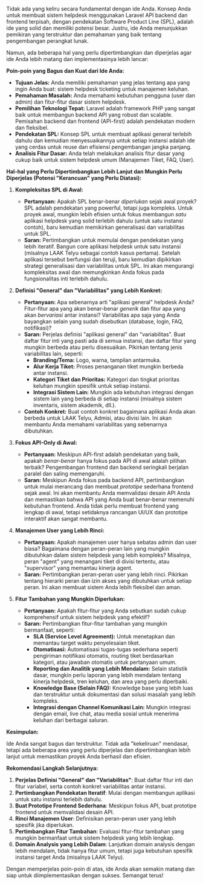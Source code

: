 Tidak ada yang keliru secara fundamental dengan ide Anda. Konsep Anda untuk membuat sistem helpdesk menggunakan Laravel API backend dan frontend terpisah, dengan pendekatan Software Product Line (SPL), adalah ide yang solid dan memiliki potensi besar.  Justru, ide Anda menunjukkan pemikiran yang terstruktur dan pemahaman yang baik tentang pengembangan perangkat lunak.

Namun, ada beberapa hal yang perlu dipertimbangkan dan diperjelas agar ide Anda lebih matang dan implementasinya lebih lancar:

**Poin-poin yang Bagus dan Kuat dari Ide Anda:**

* **Tujuan Jelas:** Anda memiliki pemahaman yang jelas tentang apa yang ingin Anda buat: sistem helpdesk ticketing untuk manajemen keluhan.
* **Pemahaman Masalah:** Anda memahami kebutuhan pengguna (user dan admin) dan fitur-fitur dasar sistem helpdesk.
* **Pemilihan Teknologi Tepat:** Laravel adalah framework PHP yang sangat baik untuk membangun backend API yang robust dan scalable. Pemisahan backend dan frontend (API-first) adalah pendekatan modern dan fleksibel.
* **Pendekatan SPL:** Konsep SPL untuk membuat aplikasi general terlebih dahulu dan kemudian menyesuaikannya untuk setiap instansi adalah ide yang cerdas untuk reuse dan efisiensi pengembangan jangka panjang.
* **Analisis Fitur Dasar:** Anda telah melakukan analisis fitur dasar yang cukup baik untuk sistem helpdesk umum (Manajemen Tiket, FAQ, User).

**Hal-hal yang Perlu Dipertimbangkan Lebih Lanjut dan Mungkin Perlu Diperjelas (Potensi "Kerancuan" yang Perlu Diatasi):**

1. **Kompleksitas SPL di Awal:**
   * **Pertanyaan:** Apakah SPL benar-benar *diperlukan* sejak awal proyek?  SPL adalah pendekatan yang powerful, tetapi juga kompleks.  Untuk proyek awal, mungkin lebih efisien untuk fokus membangun *satu* aplikasi helpdesk yang solid terlebih dahulu (untuk satu instansi contoh), baru kemudian memikirkan generalisasi dan variabilitas untuk SPL.
   * **Saran:** Pertimbangkan untuk memulai dengan pendekatan yang lebih iteratif. Bangun core aplikasi helpdesk untuk satu instansi (misalnya LAAK Telyu sebagai contoh kasus pertama).  Setelah aplikasi tersebut berfungsi dan teruji, baru kemudian dipikirkan strategi generalisasi dan variabilitas untuk SPL.  Ini akan mengurangi kompleksitas awal dan memungkinkan Anda fokus pada fungsionalitas inti terlebih dahulu.

2. **Definisi "General" dan "Variabilitas" yang Lebih Konkret:**
   * **Pertanyaan:** Apa sebenarnya arti "aplikasi general" helpdesk Anda? Fitur-fitur apa yang akan benar-benar *generik* dan fitur apa yang akan *bervariasi* antar instansi?  Variabilitas apa saja yang Anda bayangkan selain yang sudah disebutkan (database, login, FAQ, notifikasi)?
   * **Saran:**  Perjelas definisi "aplikasi general" dan "variabilitas". Buat daftar fitur inti yang pasti ada di semua instansi, dan daftar fitur yang mungkin berbeda atau perlu disesuaikan.  Pikirkan tentang jenis variabilitas lain, seperti:
      * **Branding/Tema:** Logo, warna, tampilan antarmuka.
      * **Alur Kerja Tiket:** Proses penanganan tiket mungkin berbeda antar instansi.
      * **Kategori Tiket dan Prioritas:**  Kategori dan tingkat prioritas keluhan mungkin spesifik untuk setiap instansi.
      * **Integrasi Sistem Lain:**  Mungkin ada kebutuhan integrasi dengan sistem lain yang berbeda di setiap instansi (misalnya sistem inventaris, sistem akademik, dll.).
   * **Contoh Konkret:** Buat contoh konkret bagaimana aplikasi Anda akan berbeda untuk LAAK Telyu, Admisi, atau divisi lain. Ini akan membantu Anda memahami variabilitas yang sebenarnya dibutuhkan.

3. **Fokus API-Only di Awal:**
   * **Pertanyaan:**  Meskipun API-first adalah pendekatan yang baik, apakah *benar-benar* hanya fokus pada API di awal adalah pilihan terbaik?  Pengembangan frontend dan backend seringkali berjalan paralel dan saling memengaruhi.
   * **Saran:**  Meskipun Anda fokus pada backend API, pertimbangkan untuk mulai merancang dan membuat *prototipe* sederhana frontend sejak awal.  Ini akan membantu Anda memvalidasi desain API Anda dan memastikan bahwa API yang Anda buat benar-benar memenuhi kebutuhan frontend.  Anda tidak perlu membuat frontend yang lengkap di awal, tetapi setidaknya rancangan UI/UX dan prototipe interaktif akan sangat membantu.

4. **Manajemen User yang Lebih Rinci:**
   * **Pertanyaan:**  Apakah manajemen user hanya sebatas admin dan user biasa?  Bagaimana dengan peran-peran lain yang mungkin dibutuhkan dalam sistem helpdesk yang lebih kompleks?  Misalnya, peran "agent" yang menangani tiket di divisi tertentu, atau "supervisor" yang memantau kinerja agent.
   * **Saran:** Pertimbangkan peran-peran user yang lebih rinci.  Pikirkan tentang hierarki peran dan izin akses yang dibutuhkan untuk setiap peran.  Ini akan membuat sistem Anda lebih fleksibel dan aman.

5. **Fitur Tambahan yang Mungkin Diperlukan:**
   * **Pertanyaan:** Apakah fitur-fitur yang Anda sebutkan sudah cukup komprehensif untuk sistem helpdesk yang efektif?
   * **Saran:** Pertimbangkan fitur-fitur tambahan yang mungkin bermanfaat, seperti:
      * **SLA (Service Level Agreement):**  Untuk menetapkan dan memantau target waktu penyelesaian tiket.
      * **Otomatisasi:**  Automatisasi tugas-tugas sederhana seperti pengiriman notifikasi otomatis, routing tiket berdasarkan kategori, atau jawaban otomatis untuk pertanyaan umum.
      * **Reporting dan Analitik yang Lebih Mendalam:**  Selain statistik dasar, mungkin perlu laporan yang lebih mendalam tentang kinerja helpdesk, tren keluhan, dan area yang perlu diperbaiki.
      * **Knowledge Base (Selain FAQ):**  Knowledge base yang lebih luas dan terstruktur untuk dokumentasi dan solusi masalah yang lebih kompleks.
      * **Integrasi dengan Channel Komunikasi Lain:**  Mungkin integrasi dengan email, live chat, atau media sosial untuk menerima keluhan dari berbagai saluran.

**Kesimpulan:**

Ide Anda sangat bagus dan terstruktur.  Tidak ada "kekeliruan" mendasar, tetapi ada beberapa area yang perlu diperjelas dan dipertimbangkan lebih lanjut untuk memastikan proyek Anda berhasil dan efisien.

**Rekomendasi Langkah Selanjutnya:**

1. **Perjelas Definisi "General" dan "Variabilitas"**: Buat daftar fitur inti dan fitur variabel, serta contoh konkret variabilitas antar instansi.
2. **Pertimbangkan Pendekatan Iteratif**:  Mulai dengan membangun aplikasi untuk satu instansi terlebih dahulu.
3. **Buat Prototipe Frontend Sederhana**:  Meskipun fokus API, buat prototipe frontend untuk memvalidasi desain API.
4. **Rinci Manajemen User**: Definisikan peran-peran user yang lebih spesifik jika diperlukan.
5. **Pertimbangkan Fitur Tambahan**:  Evaluasi fitur-fitur tambahan yang mungkin bermanfaat untuk sistem helpdesk yang lebih lengkap.
6. **Domain Analysis yang Lebih Dalam**:  Lanjutkan domain analysis dengan lebih mendalam, tidak hanya fitur umum, tetapi juga kebutuhan spesifik instansi target Anda (misalnya LAAK Telyu).

Dengan memperjelas poin-poin di atas, ide Anda akan semakin matang dan siap untuk diimplementasikan dengan sukses. Semangat terus!
